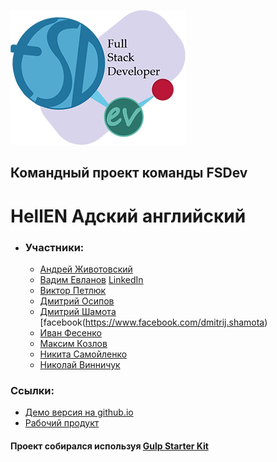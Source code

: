 ![Banner](./logo.png)

## Командный проект команды FSDev

# HellEN Адский английский

- ### Участники:
  - [Андрей Животовский](https://github.com/AndriiZhyvotovskyi)
  - [Вадим Евланов](https://github.com/Google-Barma) [LinkedIn](https://www.linkedin.com/in/vadym-yevlanov-14b3201a6/)
  - [Виктор Петлюк](https://github.com/chain-mailer)
  - [Дмитрий Осипов](https://github.com/Dima-Os)
  - [Дмитрий Шамота](https://github.com/dmitrij-sh) [facebook(https://www.facebook.com/dmitrij.shamota)
  - [Иван Фесенко](https://github.com/IvanFesenko)
  - [Максим Козлов](https://github.com/Maximusvin)
  - [Никита Самойленко](https://github.com/Bignichok)
  - [Николай Винничук](https://github.com/Mykola-Vynnychuk)

### Ссылки:

- [Демо версия на github.io](https://ivanfesenko.github.io/HellEN/)
- [Рабочий продукт](https://hellen.fun/)

#### Проект собирался используя [Gulp Starter Kit](https://github.com/luxplanjay/gulp-starter-kit)

